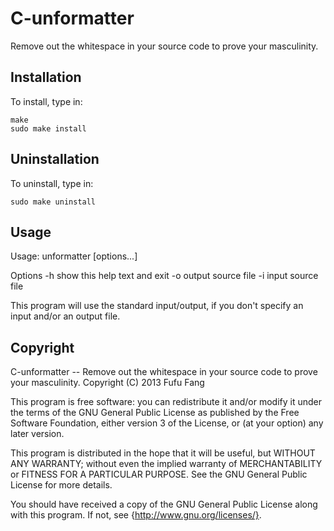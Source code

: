 C-unformatter
=============

Remove out the whitespace in your source code to prove your masculinity.

Installation
------------
To install, type in:

    make
    sudo make install

Uninstallation
--------------
To uninstall, type in:

    sudo make uninstall

Usage
-----

Usage:  unformatter [options...]

Options
        -h              show this help text and exit
        -o              output source file
        -i              input source file

This program will use the standard input/output, if you don't
specify an input and/or an output file.


Copyright
---------
C-unformatter -- Remove out the whitespace in your source code to prove
your masculinity.
Copyright (C) 2013  Fufu Fang

This program is free software: you can redistribute it and/or modify
it under the terms of the GNU General Public License as published by
the Free Software Foundation, either version 3 of the License, or
(at your option) any later version.

This program is distributed in the hope that it will be useful,
but WITHOUT ANY WARRANTY; without even the implied warranty of
MERCHANTABILITY or FITNESS FOR A PARTICULAR PURPOSE.  See the
GNU General Public License for more details.

You should have received a copy of the GNU General Public License
along with this program.  If not, see {http://www.gnu.org/licenses/}.
